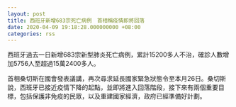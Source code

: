 ```yaml
---
layout: post
title: 西班牙新增683宗死亡病例　首相稱疫情即將回落
date: 2020-04-09 19:18:28.000000000 +08:00
categories: rss
---
```


西班牙過去一日新增683宗新型肺炎死亡病例，累計15200多人不治，確診人數增加5756人至超過15萬2400多人。

首相桑切斯在國會發表議講，再次尋求延長國家緊急狀態令至本月26日。桑切斯說，西班牙已接近疫情下降的起點，並即將進入回落階段，接下來有兩個重要目標，包括保護非免疫的民眾，以及重建國家經濟，政府已經準備好計劃。

